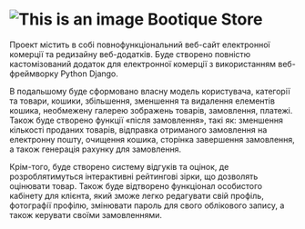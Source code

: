 # ![This is an image](../Bootique/greatkart/static/images/logo28.png) Bootique Store

Проект містить в собі повнофункціональний веб-сайт електронної комерції та редизайну веб-додатків. Буде створено повністю кастомізований додаток для електронної комерції з використанням веб-фреймворку Python Django.

В подальшому буде сформовано власну модель користувача, категорії та товари, кошики, збільшення, зменшення та видалення елементів кошика, необмежену галерею зображень товарів, замовлення, платежі. Також буде створено функції «після замовлення», такі як: зменшення кількості проданих товарів, відправка отриманого замовлення на електронну пошту, очищення кошика, сторінка завершення замовлення, а також генерація рахунку для замовлення.

Крім-того, буде створено систему відгуків та оцінок, де розроблятимуться інтерактивні рейтингові зірки, що дозволять оцінювати товар. Також буде відтворено функціонал особистого кабінету для клієнта, який зможе легко редагувати свій профіль, фотографії профілю, змінювати пароль для свого облікового запису, а також керувати своїми замовленнями.
